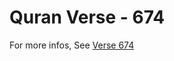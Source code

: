 # Quran Verse - 674 

For more infos, See [Verse 674](https://www.quranbookk.com/quran/search?q=674)